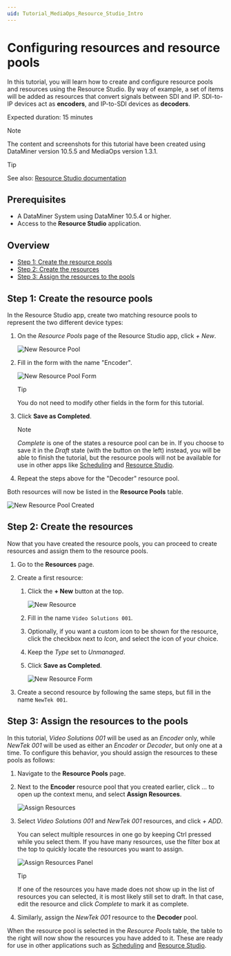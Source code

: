 ```yaml
---
uid: Tutorial_MediaOps_Resource_Studio_Intro
---
```


# Configuring resources and resource pools

In this tutorial, you will learn how to create and configure resource pools and resources using the Resource Studio. By way of example, a set of items will be added as resources that convert signals between SDI and IP. SDI-to-IP devices act as **encoders**, and IP-to-SDI devices as **decoders**.

Expected duration: 15 minutes

> [!NOTE]
> The content and screenshots for this tutorial have been created using DataMiner version 10.5.5 and MediaOps version 1.3.1.

> [!TIP]
> See also: [Resource Studio documentation](xref:MO_Resource_Studio)

## Prerequisites

- A DataMiner System using DataMiner 10.5.4 or higher.
- Access to the **Resource Studio** application.

## Overview

- [Step 1: Create the resource pools](#step-1-create-the-resource-pools)
- [Step 2: Create the resources](#step-2-create-the-resources)
- [Step 3: Assign the resources to the pools](#step-3-assign-the-resources-to-the-pools)

## Step 1: Create the resource pools

In the Resource Studio app, create two matching resource pools to represent the two different device types:

1. On the *Resource Pools* page of the Resource Studio app, click *+ New*.

   ![New Resource Pool](~/solutions/images/Resource_Studio_New_Resource_Pool.png)

1. Fill in the form with the name "Encoder".

   ![New Resource Pool Form](~/solutions/images/Resource_Studio_New_Resource_Pool_Form.png)

   > [!TIP]
   > You do not need to modify other fields in the form for this tutorial.

1. Click **Save as Completed**.

   > [!NOTE]
   > *Complete* is one of the states a resource pool can be in. If you choose to save it in the *Draft* state (with the button on the left) instead, you will be able to finish the tutorial, but the resource pools will not be available for use in other apps like [Scheduling](xref:MO_Scheduling) and [Resource Studio](xref:MO_Resource_Studio).

1. Repeat the steps above for the "Decoder" resource pool.

Both resources will now be listed in the **Resource Pools** table.

![New Resource Pool Created](~/solutions/images/Resource_Studio_New_Resource_Pools_Created.png)

## Step 2: Create the resources

Now that you have created the resource pools, you can proceed to create resources and assign them to the resource pools.

1. Go to the **Resources** page.

1. Create a first resource:

   1. Click the **+ New** button at the top.

      ![New Resource](~/solutions/images/Resource_Studio_New_Resource.png)

   1. Fill in the name `Video Solutions 001`.

   1. Optionally, if you want a custom icon to be shown for the resource, click the checkbox next to *Icon*, and select the icon of your choice.

   1. Keep the *Type* set to *Unmanaged*.

   1. Click **Save as Completed**.

      ![New Resource Form](~/solutions/images/Resource_Studio_New_Resource_Form.png)

1. Create a second resource by following the same steps, but fill in the name `NewTek 001`.

## Step 3: Assign the resources to the pools

In this tutorial, *Video Solutions 001* will be used as an *Encoder* only, while *NewTek 001* will be used as either an *Encoder* or *Decoder*, but only one at a time. To configure this behavior, you should assign the resources to these pools as follows:

1. Navigate to the **Resource Pools** page.

1. Next to the **Encoder** resource pool that you created earlier, click *...* to open up the context menu, and select **Assign Resources**.

   ![Assign Resources](~/solutions/images/Resource_Studio_Assign_Resources.png)

1. Select *Video Solutions 001* and *NewTek 001* resources, and click *+ ADD*.

   You can select multiple resources in one go by keeping Ctrl pressed while you select them. If you have many resources, use the filter box at the top to quickly locate the resources you want to assign.

   ![Assign Resources Panel](~/solutions/images/Resource_Studio_Assign_Resources_Panel.png)

   > [!TIP]
   > If one of the resources you have made does not show up in the list of resources you can selected, it is most likely still set to draft. In that case, edit the resource and click *Complete* to mark it as complete.

1. Similarly, assign the *NewTek 001* resource to the **Decoder** pool.

When the resource pool is selected in the *Resource Pools* table, the table to the right will now show the resources you have added to it. These are ready for use in other applications such as [Scheduling](xref:MO_Scheduling) and [Resource Studio](xref:MO_Resource_Studio).
